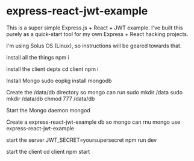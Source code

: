 # express-react-jwt-example

This is a super simple Express.js + React + JWT example. I've built this purely as a quick-start tool for my own Express + React hacking projects. 

I'm using Solus OS (Linux), so instructions will be geared towards that.

install all the things
npm i

install the client depts
cd client
npm i

Install Mongo
sudo eopkg install mongodb

Create the /data/db directory so mongo can run
sudo mkdir /data
sudo mkdir /data/db
chmod 777 /data/db

Start the Mongo daemon 
mongod

Create a express-react-jwt-example db so mongo can rnu
mongo
use express-react-jwt-example

start the server
JWT_SECRET=yoursupersecret npm run dev

start the client
cd client
npm start